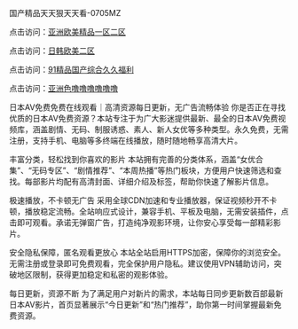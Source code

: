 
国产精品天天狠天天看-0705MZ


点击访问：<a href="https://cfad.pages.dev/">亚洲欧美精品一区二区</a>

点击访问：<a href="https://tfda.pages.dev/">日韩欧美二区</a>

点击访问：<a href="https://fdhf-454.pages.dev/">91精品国产综合久久福利</a>

点击访问：<a href="https://vassv.pages.dev/">亚洲色噜噜噜噜噜噜</a>




日本AV免费免费在线观看｜高清资源每日更新，无广告流畅体验
你是否正在寻找优质的日本AV免费资源？本站专注于为广大影迷提供最新、最全的日本AV免费视频库，涵盖剧情、无码、制服诱惑、素人、新人女优等多种类型。永久免费，无需注册，支持手机、电脑等多终端在线播放，随时随地畅享高清大片。

丰富分类，轻松找到你喜欢的影片
本站拥有完善的分类体系，涵盖“女优合集”、“无码专区”、“剧情推荐”、“本周热播”等热门板块，方便用户快速筛选和查找。每部影片均配有高清封面、详细介绍及标签，帮助你快速了解影片信息。

极速播放，不卡顿无广告
采用全球CDN加速和专业播放器，保证视频秒开不卡顿，播放稳定流畅。全站响应式设计，兼容手机、平板及电脑，无需安装插件，点击即可观看。承诺无弹窗广告，打造纯净观影环境，让你安心享受每一部精彩影片。

安全隐私保障，匿名观看更放心
本站全站启用HTTPS加密，保障你的浏览安全。无需注册或登录即可免费观看，完全保护用户隐私。建议使用VPN辅助访问，突破地区限制，获得更加稳定和私密的观影体验。

每日更新，资源不断
为了满足用户对新片的需求，本站每日同步更新数百部最新日本AV影片，首页显著展示“今日更新”和“热门推荐”，助你第一时间掌握最新免费资源。

































<span style="display:none;">[Canonical link]( https://github.com/fou20250705/fou10 ）</span>
